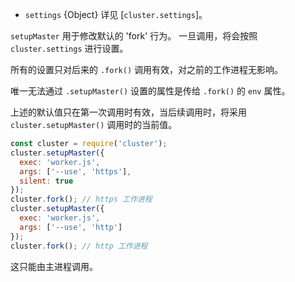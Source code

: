 <!-- YAML
added: v0.7.1
changes:
  - version: v6.4.0
    pr-url: https://github.com/nodejs/node/pull/7838
    description: The `stdio` option is supported now.
-->

* `settings` {Object} 详见 [`cluster.settings`]。

`setupMaster` 用于修改默认的 'fork' 行为。
一旦调用，将会按照 `cluster.settings` 进行设置。

所有的设置只对后来的 `.fork()` 调用有效，对之前的工作进程无影响。

唯一无法通过 `.setupMaster()` 设置的属性是传给 `.fork()` 的 `env` 属性。

上述的默认值只在第一次调用时有效，当后续调用时，将采用 `cluster.setupMaster()` 调用时的当前值。

```js
const cluster = require('cluster');
cluster.setupMaster({
  exec: 'worker.js',
  args: ['--use', 'https'],
  silent: true
});
cluster.fork(); // https 工作进程
cluster.setupMaster({
  exec: 'worker.js',
  args: ['--use', 'http']
});
cluster.fork(); // http 工作进程
```

这只能由主进程调用。

